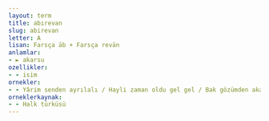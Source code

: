 ```yaml
---
layout: term
title: abırevan
slug: abirevan
letter: A
lisan: Farsça āb + Farsça revān
anlamlar:
- ► akarsu
ozellikler:
- - isim
ornekler:
- - Yârim senden ayrılalı / Hayli zaman oldu gel gel / Bak gözümden akan yaşa / Abırevan oldu gel gel
orneklerkaynak:
- - Halk türküsü
---
```

